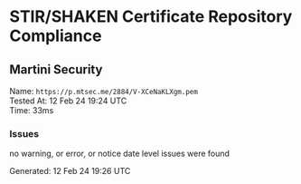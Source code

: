 # STIR/SHAKEN Certificate Repository Compliance

## Martini Security

Name: `https://p.mtsec.me/2884/V-XCeNaKLXgm.pem`\
Tested At: 12 Feb 24 19:24 UTC\
Time: 33ms

### Issues

no warning, or error, or notice date level issues were found

Generated: 12 Feb 24 19:26 UTC